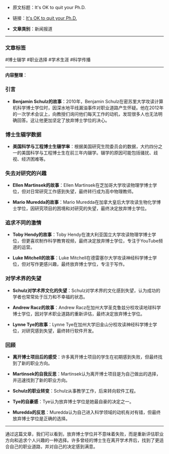 
    
- 原文标题：It's OK to quit your Ph.D.
    
- 链接：[It's OK to quit your Ph.D.](https://www.science.org/content/article/it-s-ok-quit-your-phd)
    
- **文章类别**：新闻报道
    

---



### 文章标签

#博士辍学 #职业选择 #学术生涯 #科学传播

---

**内容整理**：

### 引言

- **Benjamin Schulz的故事**：2010年，Benjamin Schulz在密苏里大学攻读计算机科学博士学位时，因深水地平线漏油事件对职业道路产生怀疑。他在2012年的一次学术会议上，向教授们询问他们每天工作的动机，发现很多人也无法明确回答。这让他更加坚定了放弃博士学位的决心。
    

### 博士生辍学数据

- **美国科学与工程博士生辍学率**：根据美国研究生院委员会的数据，大约四分之一的美国科学与工程博士生在前三年内辍学。辍学的原因可能包括骚扰、歧视、经济困难等。
    

### 失去对研究的兴趣

- **Ellen Martinsek的故事**：Ellen Martinsek在芝加哥大学攻读物理学博士学位，但对日常研究工作感到失望，最终转行成为高中物理教师。
    
- **Mario Muredda的故事**：Mario Muredda在加拿大皇后大学攻读生物化学博士学位，因研究项目的困境和对研究的失望，最终决定放弃博士学位。
    

### 追求不同的激情

- **Toby Hendy的故事**：Toby Hendy在澳大利亚国立大学攻读物理学博士学位，但更喜欢制作科学教育视频，最终决定放弃博士学位，专注于YouTube频道的运营。
    
- **Luke Mitchell的故事**：Luke Mitchell在德雷塞尔大学攻读神经科学博士学位，但对写作更感兴趣，最终放弃博士学位，专注于写作。
    

### 对学术界的失望

- **Schulz对学术界文化的失望**：Schulz对学术界的文化感到失望，认为成功的学者也常常处于压力和不幸福的状态。
    
- **Andrew Racz的故事**：Andrew Racz在加州大学圣克鲁兹分校攻读地球科学博士学位，因对学术职业道路的重新评估，最终决定放弃博士学位。
    
- **Lynne Tye的故事**：Lynne Tye在加州大学旧金山分校攻读神经科学博士学位，对研究感到失望，最终转行软件开发。
    

### 回顾

- **离开博士项目后的感受**：许多离开博士项目的学生在初期感到失败，但最终找到了新的职业方向。
    
- **Martinsek的自我反思**：Martinsek认为离开博士项目是为自己做出的选择，并迅速找到了新的职业方向。
    
- **Schulz的职业转变**：Schulz从事教学工作，后来转向软件工程。
    
- **Tye的自豪感**：Tye认为放弃博士学位是她最自豪的决定之一。
    
- **Muredda的反思**：Muredda认为自己进入科学领域的动机有对有错，但最终放弃博士学位是正确的选择。
    

---

通过这篇文章，我们可以看到，放弃博士学位并不意味着失败，而是重新评估职业方向和追求个人兴趣的一种选择。许多曾经的博士生在离开学术界后，找到了更适合自己的职业道路，并对自己的决定感到满意。